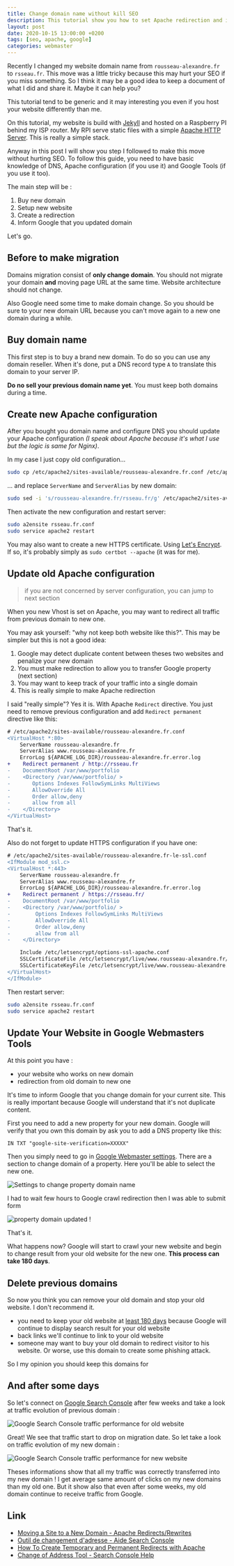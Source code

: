```yaml
---
title: Change domain name without kill SEO
description: This tutorial show you how to set Apache redirection and inform Google that you change domain name
layout: post
date: 2020-10-15 13:00:00 +0200
tags: [seo, apache, google]
categories: webmaster
---
```


Recently I changed my website domain name from `rousseau-alexandre.fr` to `rsseau.fr`. This move was a little tricky because this may hurt your SEO if you miss something. So I think it may be a good idea to keep a document of what I did and share it. Maybe it can help you?

This tutorial tend to be generic and it may interesting you even if you host your website differently than me.

On this tutorial, my website is build with [Jekyll](https://jekyllrb.com/) and hosted on a Raspberry PI behind my ISP router. My RPI serve static files with a simple [Apache HTTP Server](https://httpd.apache.org/). This is really a simple stack.

Anyway in this post I will show you step I followed to make this move without hurting SEO. To follow this guide, you need to have basic knowledge of DNS, Apache configuration (if you use it) and Google Tools (if you use it too).

The main step will be :

1. Buy new domain
2. Setup new website
3. Create a redirection
4. Inform Google that you updated domain

Let's go.

## Before to make migration

Domains migration consist of **only change domain**. You should not migrate your domain **and** moving page URL at the same time. Website architecture should not change.

Also Google need some time to make domain change. So you should be sure to your new domain URL because you can't move again to a new one domain during a while.

## Buy domain name

This first step is to buy a brand new domain. To do so you can use any domain reseller. When it's done, put a DNS record type `A` to translate this domain to your server IP.

**Do no sell your previous domain name yet**. You must keep both domains during a time.

## Create new Apache configuration

After you bought you domain name and configure DNS you should update your Apache configuration _(I speak about Apache because it's what I use but the logic is same for Nginx)_.

In my case I just copy old configuration...

```bash
sudo cp /etc/apache2/sites-available/rousseau-alexandre.fr.conf /etc/apache2/sites-available/rsseau.fr.conf
```

... and replace `ServerName` and `ServerAlias` by new domain:

```bash
sudo sed -i 's/rousseau-alexandre.fr/rsseau.fr/g' /etc/apache2/sites-available/rsseau.fr.conf
```

Then activate the new configuration and restart server:

```bash
sudo a2ensite rsseau.fr.conf
sudo service apache2 restart
```

You may also want to create a new HTTPS certificate. Using [Let's Encrypt](https://letsencrypt.org/). If so, it's probably simply as `sudo certbot --apache` (it was for me).

## Update old Apache configuration

> if you are not concerned by server configuration, you can jump to next section

When you new Vhost is set on Apache, you may want to redirect all traffic from previous domain to new one.

You may ask yourself: "why not keep both website like this?". This may be simpler but this is not a good idea:

1. Google may detect duplicate content between theses two websites and penalize your new domain
2. You must make redirection to allow you to transfer Google property (next section)
3. You may want to keep track of your traffic into a single domain
4. This is really simple to make Apache redirection

I said "really simple"? Yes it is. With Apache `Redirect` directive. You just need to remove previous configuration and add `Redirect permanent` directive like this:

```diff
# /etc/apache2/sites-available/rousseau-alexandre.fr.conf
<VirtualHost *:80>
    ServerName rousseau-alexandre.fr
    ServerAlias www.rousseau-alexandre.fr
    ErrorLog ${APACHE_LOG_DIR}/rousseau-alexandre.fr.error.log
+    Redirect permanent / http://rsseau.fr
-    DocumentRoot /var/www/portfolio
-    <Directory /var/www/portfolio/ >
-       Options Indexes FollowSymLinks MultiViews
-       AllowOverride All
-       Order allow,deny
-       allow from all
-    </Directory>
</VirtualHost>
```

That's it.

Also do not forget to update HTTPS configuration if you have one:

```diff
# /etc/apache2/sites-available/rousseau-alexandre.fr-le-ssl.conf
<IfModule mod_ssl.c>
<VirtualHost *:443>
    ServerName rousseau-alexandre.fr
    ServerAlias www.rousseau-alexandre.fr
    ErrorLog ${APACHE_LOG_DIR}/rousseau-alexandre.fr.error.log
+    Redirect permanent / https://rsseau.fr/
-    DocumentRoot /var/www/portfolio
-    <Directory /var/www/portfolio/ >
-        Options Indexes FollowSymLinks MultiViews
-        AllowOverride All
-        Order allow,deny
-        allow from all
-    </Directory>

    Include /etc/letsencrypt/options-ssl-apache.conf
    SSLCertificateFile /etc/letsencrypt/live/www.rousseau-alexandre.fr/fullchain.pem
    SSLCertificateKeyFile /etc/letsencrypt/live/www.rousseau-alexandre.fr/privkey.pem
</VirtualHost>
</IfModule>
```

Then restart server:

```bash
sudo a2ensite rsseau.fr.conf
sudo service apache2 restart
```

## Update Your Website in Google Webmasters Tools

At this point you have :

- your website who works on new domain
- redirection from old domain to new one

It's time to inform Google that you change domain for your current site. This is really important because Google will understand that it's not duplicate content.

First you need to add a new property for your new domain. Google will verify that you own this domain by ask you to add a DNS property like this:

```
IN TXT "google-site-verification=XXXXX"
```

Then you simply need to go in [Google Webmaster settings](https://search.google.com/search-console/settings). There are a section to change domain of a property. Here you'll be able to select the new one.

![Settings to change property domain name](/img/blog/google-webmaster-prepare-update-domain.png)

I had to wait few hours to Google crawl redirection then I was able to submit form

![property domain updated !](/img/blog/google-webmaster-domain-updated.png)

That's it.

What happens now? Google will start to crawl your new website and begin to change result from your old website for the new one. **This process can take 180 days**.

## Delete previous domains

So now you think you can remove your old domain and stop your old website. I don't recommend it.

- you need to keep your old website at [least 180 days](https://support.google.com/webmasters/answer/9370220) because Google will continue to display search result for your old website
- back links we'll continue to link to your old website
- someone may want to buy your old domain to redirect visitor to his website. Or worse, use this domain to create some phishing attack.

So I my opinion you should keep this domains for

## And after some days

So let's connect on [Google Search Console](https://search.google.com/search-console) after few weeks and take a look at traffic evolution of previous domain :

![Google Search Console traffic performance for old website](/img/blog/google-webmaster-old-domain.png)

Great! We see that traffic start to drop on migration date. So let take a look on traffic evolution of my new domain :

![Google Search Console traffic performance for new website](/img/blog/google-webmaster-new-domain.png)

Theses informations show that all my traffic was correctly transferred into my new domain ! I get average same amount of clicks on my new domains than my old one. But it show also that even after some weeks, my old domain continue to receive traffic from Google.

## Link

- [Moving a Site to a New Domain - Apache Redirects/Rewrites](https://dev-notes.eu/2016/08/moving-a-site-to-a-new-domain/)
- [Outil de changement d'adresse - Aide Search Console](https://support.google.com/webmasters/answer/9370220)
- [How To Create Temporary and Permanent Redirects with Apache](https://www.digitalocean.com/community/tutorials/how-to-create-temporary-and-permanent-redirects-with-apache)
- [Change of Address Tool - Search Console Help](https://support.google.com/webmasters/answer/9370220)

